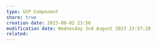 ```yaml
---
type: GCP Component 
share: true
creation date: 2023-08-02 23:56
modification date: Wednesday 2nd August 2023 23:57:28
related:
---
```



